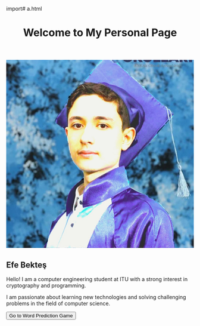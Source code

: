 import# a.html
<body>
    <header>
        <h1>Welcome to My Personal Page</h1>
    </header>
    <div class="container">
        <section class="about-me">
            <img src="channels4_profile (1).jpg" alt="Profile Picture">
            <h1>Efe Bekteş</h1>
            <p>Hello! I am a computer engineering student at ITU with a strong interest in cryptography and programming.</p>
            <p>I am passionate about learning new technologies and solving challenging problems in the field of computer science.</p>
        </section>
        <section class="nav-link">
            <button onclick="alert('Game link placeholder. Coming soon!')">Go to Word Prediction Game</button>
        </section>
    </div>
</body>
</html>
